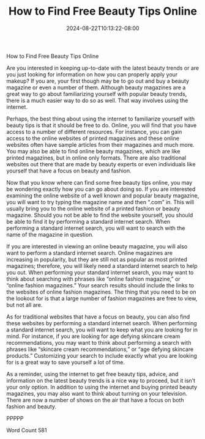 ﻿---
title: "How to Find Free Beauty Tips Online"
date: 2024-08-22T10:13:22-08:00
description: "TXT Tips for Web Success"
featured_image: "/images/TXT.jpg"
tags: ["TXT"]
---

How to Find Free Beauty Tips Online

Are you interested in keeping up-to-date with the latest beauty trends or are you just looking for information on how you can properly apply your makeup?  If you are, your first though may be to go out and buy a beauty magazine or even a number of them. Although beauty magazines are a great way to go about familiarizing yourself with popular beauty trends, there is a much easier way to do so as well.  That way involves using the internet.

Perhaps, the best thing about using the internet to familiarize yourself with beauty tips is that it should be free to do.  Online, you will find that you have access to a number of different resources.  For instance, you can gain access to the online websites of printed magazines and these online websites often have sample articles from their magazines and much more.  You may also be able to find online beauty magazines, which are like printed magazines, but in online only formats.  There are also traditional websites out there that are made by beauty experts or even individuals like yourself that have a focus on beauty and fashion.

Now that you know where can find some free beauty tips online, you may be wondering exactly how you can go about doing so.  If you are interested examining the online website of a well known and popular beauty magazine, you will want to try typing the magazine name and then “.com” in.  This will usually bring you to the online website of a printed fashion or beauty magazine.  Should you not be able to find the website yourself, you should be able to find it by performing a standard internet search. When performing a standard internet search, you will want to search with the name of the magazine in question.

If you are interested in viewing an online beauty magazine, you will also want to perform a standard internet search.  Online magazines are increasing in popularity, but they are still not as popular as most printed magazines; therefore, you will likely need a standard internet search to help you out.  When performing your standard internet search, you may want to think about searching with phrases like “online fashion magazine,” or “online fashion magazines.”  Your search results should include the links to the websites of online fashion magazines. The thing that you need to be on the lookout for is that a large number of fashion magazines are free to view, but not all are.  

As for traditional websites that have a focus on beauty, you can also find these websites by performing a standard internet search.  When performing a standard internet search, you will want to keep what you are looking for in mind. For instance, if you are looking for age defying skincare cream recommendations, you may want to think about performing a search with phrases like “skincare cream recommendations,” or “age defying skincare products.”  Customizing your search to include exactly what you are looking for is a great way to save yourself a lot of time.

As a reminder, using the internet to get free beauty tips, advice, and information on the latest beauty trends is a nice way to proceed, but it isn’t your only option.  In addition to using the internet and buying printed beauty magazines, you may also want to think about turning on your television.  There are now a number of shows on the air that have a focus on both fashion and beauty.

PPPPP

Word Count 581

